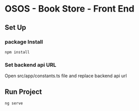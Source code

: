# OSOS - Book Store - Front End

## Set Up
### package Install 
`npm install`

### Set backend api URL
Open src/app/constants.ts file and replace backend api url

## Run Project
`ng serve`

